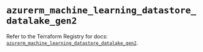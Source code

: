 # `azurerm_machine_learning_datastore_datalake_gen2`

Refer to the Terraform Registry for docs: [`azurerm_machine_learning_datastore_datalake_gen2`](https://registry.terraform.io/providers/hashicorp/azurerm/3.105.0/docs/resources/machine_learning_datastore_datalake_gen2).
